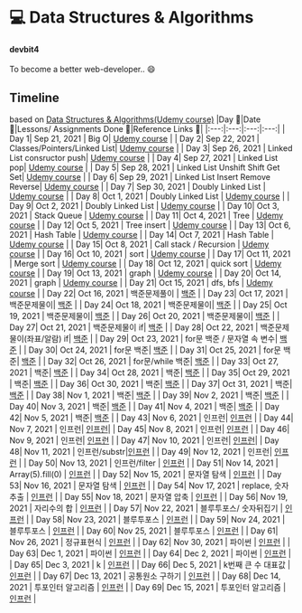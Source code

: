 # 💻 Data Structures & Algorithms

#### devbit4

To become a better web-developer.. 😄

## Timeline
based on [Data Structures & Algorithms(Udemy course)](https://www.udemy.com/course/data-structures-algorithms-javascript/)
|Day 🖤|Date 📆|Lessons/ Assignments Done 📖|Reference Links 🔗|
|:---:|:---:|:---:|:---:|
| Day 1| Sep 21, 2021 | Big O| [Udemy course](https://www.udemy.com/course/data-structures-algorithms-javascript/)  |
| Day 2| Sep 22, 2021 | Classes/Pointers/Linked List| [Udemy course](https://www.udemy.com/course/data-structures-algorithms-javascript/)  |
| Day 3| Sep 26, 2021 | Linked List consructor push| [Udemy course](https://www.udemy.com/course/data-structures-algorithms-javascript/)  |
| Day 4| Sep 27, 2021 | Linked List pop| [Udemy course](https://www.udemy.com/course/data-structures-algorithms-javascript/)  |
| Day 5| Sep 28, 2021 | Linked List Unshift Shift Get Set| [Udemy course](https://www.udemy.com/course/data-structures-algorithms-javascript/)  |
| Day 6| Sep 29, 2021 | Linked List Insert Remove Reverse| [Udemy course](https://www.udemy.com/course/data-structures-algorithms-javascript/)  |
| Day 7| Sep 30, 2021 | Doubly Linked List | [Udemy course](https://www.udemy.com/course/data-structures-algorithms-javascript/)  |
| Day 8| Oct 1, 2021 | Doubly Linked List | [Udemy course](https://www.udemy.com/course/data-structures-algorithms-javascript/)  |
| Day 9| Oct 2, 2021 | Doubly Linked List | [Udemy course](https://www.udemy.com/course/data-structures-algorithms-javascript/)  |
| Day 10| Oct 3, 2021 | Stack Queue | [Udemy course](https://www.udemy.com/course/data-structures-algorithms-javascript/)  |
| Day 11| Oct 4, 2021 | Tree | [Udemy course](https://www.udemy.com/course/data-structures-algorithms-javascript/)  |
| Day 12| Oct 5, 2021 | Tree insert | [Udemy course](https://www.udemy.com/course/data-structures-algorithms-javascript/)  |
| Day 13| Oct 6, 2021 | Hash Table | [Udemy course](https://www.udemy.com/course/data-structures-algorithms-javascript/)  |
| Day 14| Oct 7, 2021 | Hash Table | [Udemy course](https://www.udemy.com/course/data-structures-algorithms-javascript/)  |
| Day 15| Oct 8, 2021 | Call stack / Recursion | [Udemy course](https://www.udemy.com/course/data-structures-algorithms-javascript/)  |
| Day 16| Oct 10, 2021 | sort | [Udemy course](https://www.udemy.com/course/data-structures-algorithms-javascript/)  |
| Day 17| Oct 11, 2021 | Merge sort | [Udemy course](https://www.udemy.com/course/data-structures-algorithms-javascript/)  |
| Day 18| Oct 12, 2021 | quick sort | [Udemy course](https://www.udemy.com/course/data-structures-algorithms-javascript/)  |
| Day 19| Oct 13, 2021 | graph | [Udemy course](https://www.udemy.com/course/data-structures-algorithms-javascript/)  |
| Day 20| Oct 14, 2021 | graph | [Udemy course](https://www.udemy.com/course/data-structures-algorithms-javascript/)  |
| Day 21| Oct 15, 2021 | dfs, bfs | [Udemy course](https://www.udemy.com/course/data-structures-algorithms-javascript/)  |
| Day 22| Oct 16, 2021 | 백준문제풀이 | [백준](https://www.acmicpc.net/step)  |
| Day 23| Oct 17, 2021 | 백준문제물이| [백준](https://www.acmicpc.net/step) |
| Day 24| Oct 18, 2021 | 백준문제물이| [백준](https://www.acmicpc.net/step) |
| Day 25| Oct 19, 2021 | 백준문제물이| [백준](https://www.acmicpc.net/step) |
| Day 26| Oct 20, 2021 | 백준문제물이| [백준](https://www.acmicpc.net/step) |
| Day 27| Oct 21, 2021 | 백준문제물이 if| [백준](https://www.acmicpc.net/step) |
| Day 28| Oct 22, 2021 | 백준문제물이(좌표/알람) if| [백준](https://www.acmicpc.net/step) |
| Day 29| Oct 23, 2021 | for문 백준 / 문자열 속 변수| [백준](https://www.acmicpc.net/step) |
| Day 30| Oct 24, 2021 | for문 백준| [백준](https://www.acmicpc.net/step) |
| Day 31| Oct 25, 2021 | for문 백준| [백준](https://www.acmicpc.net/step) |
| Day 32| Oct 26, 2021 | for문/while 백준| [백준](https://www.acmicpc.net/step) |
| Day 33| Oct 27, 2021 |  백준| [백준](https://www.acmicpc.net/step) |
| Day 34| Oct 28, 2021 |  백준| [백준](https://www.acmicpc.net/step) |
| Day 35| Oct 29, 2021 |  백준| [백준](https://www.acmicpc.net/step) |
| Day 36| Oct 30, 2021 | 백준| [백준](https://www.acmicpc.net/step) |
| Day 37| Oct 31, 2021 |  백준| [백준](https://www.acmicpc.net/step) |
| Day 38| Nov 1, 2021 |  백준| [백준](https://www.acmicpc.net/step) |
| Day 39| Nov 2, 2021 | 백준| [백준](https://www.acmicpc.net/step) |
| Day 40| Nov 3, 2021 |  백준| [백준](https://www.acmicpc.net/step) |
| Day 41| Nov 4, 2021 |  백준| [백준](https://www.acmicpc.net/step) |
| Day 42| Nov 5, 2021 |  백준| [백준](https://www.acmicpc.net/step) |
| Day 43| Nov 6, 2021 | 인프런| [인프런](https://www.inflearn.com/) |
| Day 44| Nov 7, 2021 | 인프런|  [인프런](https://www.inflearn.com/)|
| Day 45| Nov 8, 2021 |  인프런| [인프런](https://www.inflearn.com/) |
| Day 46| Nov 9, 2021 |  인프런| [인프런](https://www.inflearn.com/) |
| Day 47| Nov 10, 2021 | 인프런|  [인프런](https://www.inflearn.com/)|
| Day 48| Nov 11, 2021 |  인프런/substr|[인프런](https://www.inflearn.com/)  |
| Day 49| Nov 12, 2021 |  인프런| [인프런](https://www.inflearn.com/) |
| Day 50| Nov 13, 2021 |  인프런/filter | [인프런](https://www.inflearn.com/) |
| Day 51| Nov 14, 2021 |  Array(5).fill(0) | [인프런](https://www.inflearn.com/) |
| Day 52| Nov 15, 2021 | 문자열 탐색  | [인프런](https://www.inflearn.com/) |
| Day 53| Nov 16, 2021 | 문자열 탐색  | [인프런](https://www.inflearn.com/) |
| Day 54| Nov 17, 2021 | replace, 숫자 추출  | [인프런](https://www.inflearn.com/) |
| Day 55| Nov 18, 2021 |  문자열 압축 | [인프런](https://www.inflearn.com/) |
| Day 56| Nov 19, 2021 |  자리수의 합 | [인프런](https://www.inflearn.com/) |
| Day 57| Nov 22, 2021 |  블루투포스/ 숫자뒤집기 | [인프런](https://www.inflearn.com/) |
| Day 58| Nov 23, 2021 |  블루투포스 | [인프런](https://www.inflearn.com/) |
| Day 59| Nov 24, 2021 |  블루투포스 | [인프런](https://www.inflearn.com/) |
| Day 60| Nov 25, 2021 |  블루투포스 | [인프런](https://www.inflearn.com/) |
| Day 61| Nov 26, 2021 |  정규표현식 | [인프런](https://www.inflearn.com/) |
| Day 62| Nov 30, 2021 | 파이썬  | [인프런](https://www.inflearn.com/) |
| Day 63| Dec 1, 2021 | 파이썬  | [인프런](https://www.inflearn.com/) |
| Day 64| Dec 2, 2021 | 파이썬  | [인프런](https://www.inflearn.com/) |
| Day 65| Dec 3, 2021 | k  | [인프런](https://www.inflearn.com/) |
| Day 66| Dec 5, 2021 | k번째 큰 수 대표값  | [인프런](https://www.inflearn.com/) |
| Day 67| Dec 13, 2021 | 공통원소 구하기  | [인프런](https://www.inflearn.com/) |
| Day 68| Dec 14, 2021 | 투포인터 알고리즘  | [인프런](https://www.inflearn.com/) |
| Day 69| Dec 15, 2021 | 투포인터 알고리즘  | [인프런](https://www.inflearn.com/) |


